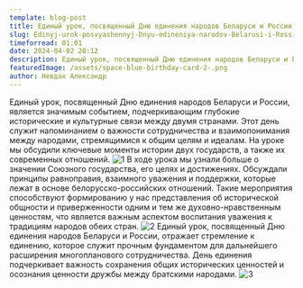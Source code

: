 ```yaml
---
template: blog-post
title: Единый урок, посвященный Дню единения народов Беларуси и России
slug: Edinyj-urok-posvyashennyj-Dnyu-edineniya-narodov-Belarusi-i-Rossii
timeforread: 01:01
date: 2024-04-02 20:12
description: Единый урок, посвященный Дню единения народов Беларуси и России
featuredImage: /assets/space-blue-birthday-card-2-.png
author: Невдах Александр
---
```

Единый урок, посвященный Дню единения народов Беларуси и России, является значимым событием, подчеркивающим глубокие исторические и культурные связи между двумя странами. Этот день служит напоминанием о важности сотрудничества и взаимопонимания между народами, стремящимися к общим целям и идеалам. На уроке мы обсудили ключевые моменты истории двух государств, а также их современных отношений. 
![1](/assets/photo_4_2024-04-03_20-14-05.jpg "1")
В ходе урока мы узнали больше о значении Союзного государства, его целях и достижениях. Обсуждали принципы равноправия, взаимного уважения и поддержки, которые лежат в основе белорусско-российских отношений. Такие мероприятия способствуют формированию у нас представления об исторической общности и приверженности одним и тем же духовно-нравственным ценностям, что является важным аспектом воспитания уважения к традициям народов обеих стран.
![2](/assets/photo_3_2024-04-03_20-14-05.jpg "2")
Единый урок, посвященный Дню единения народов Беларуси и России, отражает стремление к единению, которое служит прочным фундаментом для дальнейшего расширения многопланового сотрудничества. День единения подчеркивает важность сохранения общих исторических ценностей и осознания ценности дружбы между братскими народами. 
![3](/assets/photo_1_2024-04-03_20-14-05.jpg "3")










